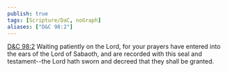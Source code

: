 ```yaml
---
publish: true
tags: [Scripture/DaC, noGraph]
aliases: ["D&C 98:2"]
---
```

[D&C 98:2](https://churchofjesuschrist.org/study/scriptures/dc-testament/dc/98?lang=eng&id=p2#p2) Waiting patiently on the Lord, for your prayers have entered into the ears of the Lord of Sabaoth, and are recorded with this seal and testament--the Lord hath sworn and decreed that they shall be granted.
